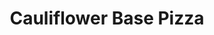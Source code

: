 ---
title: Cauliflower Base Pizza
tags: ["dinner"]
imgFile: "cauliflower-pizza.jpg"
ingredients:
- BASE
- 1 medium-sized cauliflower, blended into rice-sized pieces
- 1 cup cheese
- 2 eggs
- 1 tsp oregano or basil
- Salt and pepper
topping:
- (Choose your favourites)
- Tomato paste
- Caramelised onion
- Pumpkin
- Sundried tomato
- Mushrooms
- Spinach
- Olives
- Jalapeños
- Cream cheese
- Pesto
- Cheese to top 
method:
  - Blitz cauliflower into rice-sized pieces (in batches if needed).
  - Steam for 15 minutes, then drain excess water.
  - In a bowl, combine steamed cauliflower with cheese, eggs, herbs, salt and pepper.
  - Press mixture onto a greased/lined tray to form a base about 1cm thick.
  - Bake at 200°C for 25 minutes or until browning.
  - Add desired toppings and return to oven for 10–15 minutes (grill for 2–3 minutes at the end if cheese isn’t browning).
  - Serve with knife and fork — it's a soft base!
---